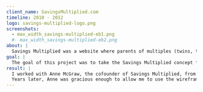 ```yaml
---
client_name: SavingsMultiplied.com
timeline: 2010 - 2012
logo: savings-multiplied-logo.png
screenshots:
  - max_width_savings-multiplied-eb1.png
  #- max_width_savings-multiplied-eb2.png
about: |
  Savings Multiplied was a website where parents of multiples (twins, triplets or more!) could buy and sell gently used sets of clothes, find advice from other parents and obtain discount links.
goal: |
  The goal of this project was to take the Savings Multiplied concept from idea to launched website.
result: |
  I worked with Anne McGraw, the cofounder of Savings Multiplied, from start to finish on this project. I started by sitting down with Anne and discussing the company's vision and goals. From there, we wireframed a MVP (minimum viable product), and after that was approved we produced a list of features with user stories. We then developed the application for SavingsMultiplied, and maintained the application throughout the life of the company. Savings Multiplied shut down in 2012.
  Years later, Anne was gracious enough to allow me to use the wireframes and branding from Savings Multiplied as course materials in my software development courses.  Many of my students had a version of Savings Multiplied as one of the initial web applications that they developed.
---
```


